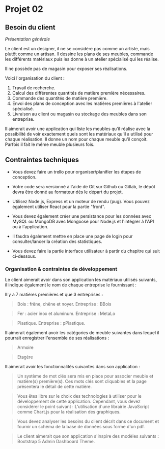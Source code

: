 # Projet 02

## Besoin du client

*Présentation générale*

Le client est un designer, il ne se considère pas comme un artiste, mais plutôt comme un artisan. Il dessine les plans de ses meubles, commande les différents matériaux puis les donne à un atelier spécialisé qui les réalise.

Il ne possède pas de magasin pour exposer ses réalisations.

Voici l'organisation du client :

1. Travail de recherche.
2. Calcul des différentes quantités de matière première nécessaires.
3. Commande des quantités de matière première.
4. Envoi des plans de conception avec les matières premières à l'atelier spécialisé.
5. Livraison au client ou magasin ou stockage des meubles dans son entreprise.

Il aimerait avoir une application qui liste les meubles qu'il réalise avec la possibilité de voir exactement quels sont les matériaux qu'il a utilisé pour chaque réalisation. Il donne un nom pour chaque meuble qu'il conçoit. Parfois il fait le même meuble plusieurs fois.

## Contraintes techniques

- Vous devez faire un trello pour organiser/planifier les étapes de conception.

- Votre code sera versionné à l'aide de Git sur Github ou Gitlab, le dépôt devra être donné au formateur dès le départ du projet.

- Utilisez Node.js, Express et un moteur de rendu (pug). Vous pouvez également utiliser React pour la partie "front".

- Vous devez également créer une persistance pour les données avec MySQL ou MongoDB avec Mongoose pour Node.js et l'intégrer à l'API ou à l'application.

- Il faudra également mettre en place une page de login pour consulter/lancer la création des statistiques.

- Vous devez faire la partie interface utilisateur à partir du chapitre qui suit ci-dessous.

### Organisation & contraintes de développement

Le client aimerait avoir dans son application les matériaux utilisés suivants, il indique également le nom de chaque entreprise le fournissant :

Il y a 7 matières premières et que 3 entreprises :

>Bois : frêne, chêne et noyer. Entreprise : BBois

>Fer : acier inox et aluminum. Entreprise : MetaLo

>Plastique. Entreprise : pPlastique.

Il aimerait également avoir les catégories de meuble suivantes dans lequel il pourrait enregistrer l'ensemble de ses réalisations :

>Armoire

>Etagère

Il aimerait avoir les fonctionnalités suivantes dans son application :

>Un système de mot clés sera mis en place pour associer meuble et matière(s) première(s). Ces mots clés sont cliquables et la page présentera le détail de cette matière.

>Vous êtes libre sur le choix des technologies à utiliser pour le développement de cette application. Cependant, vous devez considérer le point suivant :
L'utilisation d'une librairie JavaScript comme Chart.js pour la réalisation des graphiques.

>Vous devez analyser les besoins du client décrit dans ce document et fournir un schéma de la base de données sous forme d'un pdf.

>Le client aimerait que son application s'inspire des modèles suivants : Bootstrap 5 Admin Dashboard Theme.